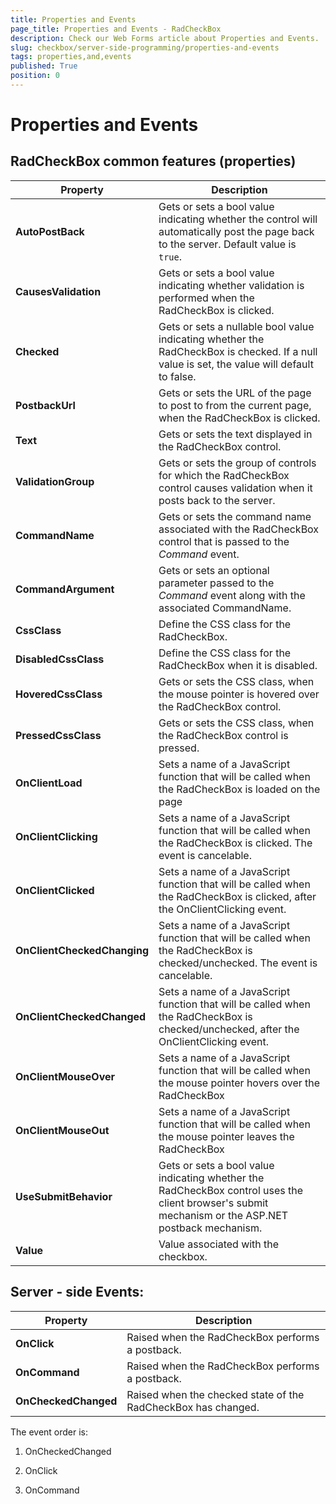 ```yaml
---
title: Properties and Events
page_title: Properties and Events - RadCheckBox
description: Check our Web Forms article about Properties and Events.
slug: checkbox/server-side-programming/properties-and-events
tags: properties,and,events
published: True
position: 0
---
```


# Properties and Events

## RadCheckBox common features (properties)

| Property | Description |
| ------ | ------ |
| **AutoPostBack** |Gets or sets a bool value indicating whether the control will automatically post the page back to the server. Default value is `true`. |
| **CausesValidation** |Gets or sets a bool value indicating whether validation is performed when the RadCheckBox is clicked.|
| **Checked** |Gets or sets a nullable bool value indicating whether the RadCheckBox is checked. If a null value is set, the value will default to false.|
| **PostbackUrl** |Gets or sets the URL of the page to post to from the current page, when the RadCheckBox is clicked.|
| **Text** |Gets or sets the text displayed in the RadCheckBox control.|
| **ValidationGroup** |Gets or sets the group of controls for which the RadCheckBox control causes validation when it posts back to the server.|
| **CommandName** |Gets or sets the command name associated with the RadCheckBox control that is passed to the *Command* event.|
| **CommandArgument** |Gets or sets an optional parameter passed to the *Command* event along with the associated CommandName.|
| **CssClass** |Define the CSS class for the RadCheckBox.|
| **DisabledCssClass** |Define the CSS class for the RadCheckBox when it is disabled.|
| **HoveredCssClass** |Gets or sets the CSS class, when the mouse pointer is hovered over the RadCheckBox control.|
| **PressedCssClass** |Gets or sets the CSS class, when the RadCheckBox control is pressed.|
| **OnClientLoad** |Sets a name of a JavaScript function that will be called when the RadCheckBox is loaded on the page|
| **OnClientClicking** |Sets a name of a JavaScript function that will be called when the RadCheckBox is clicked. The event is cancelable.|
| **OnClientClicked** |Sets a name of a JavaScript function that will be called when the RadCheckBox is clicked, after the OnClientClicking event.|
| **OnClientCheckedChanging** |Sets a name of a JavaScript function that will be called when the RadCheckBox is checked/unchecked. The event is cancelable.|
| **OnClientCheckedChanged** |Sets a name of a JavaScript function that will be called when the RadCheckBox is checked/unchecked, after the OnClientClicking event.|
| **OnClientMouseOver** |Sets a name of a JavaScript function that will be called when the mouse pointer hovers over the RadCheckBox|
| **OnClientMouseOut** |Sets a name of a JavaScript function that will be called when the mouse pointer leaves the RadCheckBox|
| **UseSubmitBehavior** |Gets or sets a bool value indicating whether the RadCheckBox control uses the client browser's submit mechanism or the ASP.NET postback mechanism.|
| **Value** | Value associated with the checkbox.|


## Server - side Events:

| Property | Description |
| ------ | ------ |
| **OnClick** |Raised when the RadCheckBox performs a postback.|
| **OnCommand** |Raised when the RadCheckBox performs a postback.|
| **OnCheckedChanged** |Raised when the checked state of the RadCheckBox has changed.|

The event order is:

1. OnCheckedChanged

1. OnClick

1. OnCommand
